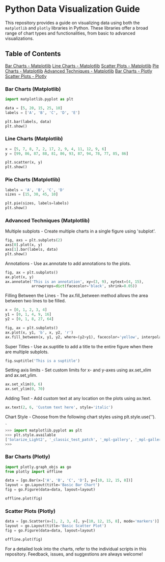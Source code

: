 # Python Data Visualization Guide

This repository provides a guide on visualizing data using both the `matplotlib` and `plotly` libraries in Python. These libraries offer a broad range of chart types and functionalities, from basic to advanced visualizations.

## Table of Contents

[Bar Charts - Matplotlib](#bar-charts-matplotlib)
[Line Charts - Matplotlib](#line-charts)
[Scatter Plots - Matplotlib](#scatter-plots-matplotlib)
[Pie Charts - Matplotlib](#pie-charts)
[Advanced Techniques - Matplotlib](#advanced-techniques)
[Bar Charts - Plotly](#bar-charts-plotly)
[Scatter Plots - Plotly](#scatter-plots-plotly)


### Bar Charts (Matplotlib)


```python
import matplotlib.pyplot as plt

data = [5, 20, 15, 25, 10]
labels = ['A', 'B', 'C', 'D', 'E']

plt.bar(labels, data)
plt.show()
```

### Line Charts (Matplotlib)

```python
x = [5, 7, 8, 7, 2, 17, 2, 9, 4, 11, 12, 9, 6]
y = [99, 86, 87, 88, 81, 86, 93, 87, 94, 78, 77, 85, 86]

plt.scatter(x, y)
plt.show()
```

### Pie Charts (Matplotlib)

```python
labels = 'A', 'B', 'C', 'D'
sizes = [15, 30, 45, 10]

plt.pie(sizes, labels=labels)
plt.show()
```

### Advanced Techniques (Matplotlib)

Multiple subplots - Create multiple charts in a single figure using 'subplot'.

```python
fig, axs = plt.subplots(2)
axs[0].plot(x, y)
axs[1].bar(labels, data)
plt.show()
```

Annotations - Use ax.annotate to add annotations to the plots.

```python
fig, ax = plt.subplots()
ax.plot(x, y)
ax.annotate('This is an annotation', xy=(3, 9), xytext=(4, 15),
            arrowprops=dict(facecolor='black', shrink=0.05))
```

Filling Between the Lines - The ax.fill_between method allows the area between two lines to be filled.

```python
x = [0, 1, 2, 3, 4]
y1 = [0, 1, 4, 9, 16]
y2 = [0, 1, 8, 27, 64]

fig, ax = plt.subplots()
ax.plot(x, y1, 'b', x, y2, 'r')
ax.fill_between(x, y1, y2, where=(y2>y1), facecolor='yellow', interpolate=True)
```

Super Titles - Use ax.suptitle to add a title to the entire figure when there are multiple subplots.

```python
fig.suptitle('This is a suptitle')
```

Setting axis limits - Set custom limits for x- and y-axes using ax.set_xlim and ax.set_ylim.

```python
ax.set_xlim(0, 6)
ax.set_ylim(0, 70)

```

Adding Text - Add custom text at any location on the plots using ax.text.

```python
ax.text(2, 6, 'Custom text here', style='italic')
```

Chart Style - Choose from the following chart styles using plt.style.use('').

```python
`
>>> import matplotlib.pyplot as plt
>>> plt.style.available
['Solarize_Light2', '_classic_test_patch', '_mpl-gallery', '_mpl-gallery-nogrid', 'bmh', 'classic', 'dark_background', 'fast', 'fivethirtyeight', 'ggplot', 'grayscale', 'seaborn-v0_8', 'seaborn-v0_8-bright', 'seaborn-v0_8-colorblind', 'seaborn-v0_8-dark', 'seaborn-v0_8-dark-palette', 'seaborn-v0_8-darkgrid', 'seaborn-v0_8-deep', 'seaborn-v0_8-muted', 'seaborn-v0_8-notebook', 'seaborn-v0_8-paper', 'seaborn-v0_8-pastel', 'seaborn-v0_8-poster', 'seaborn-v0_8-talk', 'seaborn-v0_8-ticks', 'seaborn-v0_8-white', 'seaborn-v0_8-whitegrid', 'tableau-colorblind10']
>>> 
```

### Bar Charts (Plotly)

```python
import plotly.graph_objs as go
from plotly import offline

data = [go.Bar(x=['A', 'B', 'C', 'D'], y=[10, 12, 15, 8])]
layout = go.Layout(title='Basic Bar Chart')
fig = go.Figure(data=data, layout=layout)

offline.plot(fig)
```

### Scatter Plots (Plotly)

```python
data = [go.Scatter(x=[1, 2, 3, 4], y=[10, 12, 15, 8], mode='markers')]
layout = go.Layout(title='Basic Scatter Plot')
fig = go.Figure(data=data, layout=layout)

offline.plot(fig)
```

For a detailed look into the charts, refer to the individual scripts in this repository. Feedback, issues, and suggestions are always welcome!
















